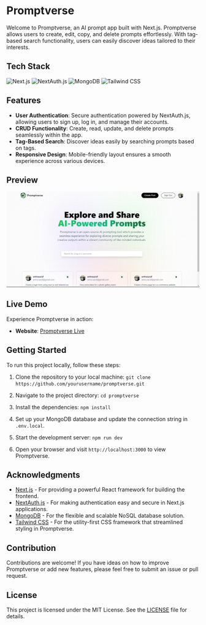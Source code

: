 
# Promptverse

Welcome to Promptverse, an AI prompt app built with Next.js. Promptverse allows users to create, edit, copy, and delete prompts effortlessly. With tag-based search functionality, users can easily discover ideas tailored to their interests.

## Tech Stack

![Next.js](https://img.shields.io/badge/Next.js-%23000000.svg?style=for-the-badge&logo=next.js&logoColor=white)
![NextAuth.js](https://img.shields.io/badge/NextAuth.js-%23FFFFFF.svg?style=for-the-badge)
![MongoDB](https://img.shields.io/badge/MongoDB-%234ea94b.svg?style=for-the-badge&logo=mongodb)
![Tailwind CSS](https://img.shields.io/badge/Tailwind_CSS-%2338B2AC.svg?style=for-the-badge&logo=tailwind-css)

## Features

- **User Authentication**: Secure authentication powered by NextAuth.js, allowing users to sign up, log in, and manage their accounts.
- **CRUD Functionality**: Create, read, update, and delete prompts seamlessly within the app.
- **Tag-Based Search**: Discover ideas easily by searching prompts based on tags.
- **Responsive Design**: Mobile-friendly layout ensures a smooth experience across various devices.

## Preview

![Promptverse Preview](/public/assets/promptverse.png)


## Live Demo

Experience Promptverse in action:

- **Website**: [Promptverse Live](https://promptverse-kohl-mu.vercel.app)

## Getting Started

To run this project locally, follow these steps:

1. Clone the repository to your local machine:
`git clone https://github.com/yourusername/promptverse.git`


2. Navigate to the project directory:
`cd promptverse`


3. Install the dependencies:
`npm install`


4. Set up your MongoDB database and update the connection string in `.env.local`.

5. Start the development server:
`npm run dev`


6. Open your browser and visit `http://localhost:3000` to view Promptverse.

## Acknowledgments

- [Next.js](https://nextjs.org/) - For providing a powerful React framework for building the frontend.
- [NextAuth.js](https://next-auth.js.org/) - For making authentication easy and secure in Next.js applications.
- [MongoDB](https://www.mongodb.com/) - For the flexible and scalable NoSQL database solution.
- [Tailwind CSS](https://tailwindcss.com/) - For the utility-first CSS framework that streamlined styling in Promptverse.

## Contribution

Contributions are welcome! If you have ideas on how to improve Promptverse or add new features, please feel free to submit an issue or pull request.

## License

This project is licensed under the MIT License. See the [LICENSE](LICENSE) file for details.




